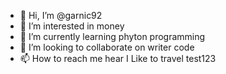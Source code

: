 - 👋 Hi, I’m @garnic92
- 👀 I’m interested in money
- 🌱 I’m currently learning phyton programming
- 💞️ I’m looking to collaborate on writer code
- 📫 How to reach me hear
 I Like to travel 
 test123

<!---
garnic92/garnic92 is a ✨ special ✨ repository because its `README.md` (this file) appears on your GitHub profile.
You can click the Preview link to take a look at your changes.
--->
